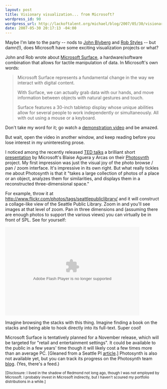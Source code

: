 ```yaml
--- 
layout: post
title: Visionary visualization... from Microsoft?
wordpress_id: 90
wordpress_url: http://lackoftalent.org/michael/blog/2007/05/30/visionary-visualization-from-microsoft/
date: 2007-05-30 20:17:13 -04:00
---
```

Maybe I'm late to the party -- nods to <a href="http://www.blyberg.net/2007/05/30/yes-to-all-yes-to-all/" target="_blank">John Blyberg</a> and <a href="http://www.dynamicorange.com/blog/archives/interaction-design/microsoft_in_on.html" target="_blank">Rob Styles</a> -- but damn(!), does Microsoft have some exciting visualization projects or what?

John and Rob wrote about <a href="http://www.microsoft.com/surface/" target="_blank">Microsoft Surface</a>, a hardware/software combination that allows for tactile manipulation of data.  In Microsoft's own words:
<blockquote>
Microsoft Surface represents a fundamental change in the way we interact with digital content.

With Surface, we can actually grab data with our hands, and move information between objects with natural gestures and touch.

Surface features a 30-inch tabletop display whose unique abilities allow for several people to work independently or simultaneously. All with out using a mouse or a keyboard.
</blockquote>Don't take my word for it; go watch a <a target="_blank" href="http://zdnet.com.com/1606-2_2-6186146.html?tag=nl.e589">demonstration video</a> and be amazed.  

But wait, open the video in another window, and keep reading before you lose interest in my uninteresting prose.

I noticed among the recently released <a href="http://www.ted.com/talks" target="_blank">TED talks</a> a brilliant short <a href="http://www.ted.com/index.php/talks/view/id/129" target="_blank">presentation</a> by Microsoft's Blaise Aguera y Arcas on their <a href="http://labs.live.com/photosynth/" target="_blank">Photosynth</a> project.  My first impression was just the visual joy of the photo browse / pan / zoom interface.  It's impressive in its own right.  But what really tickles me about Photosynth is that it "takes a large collection of photos of a place or an object, analyzes them for similarities, and displays them in a reconstructed three-dimensional space."  

For example, throw it at http://www.flickr.com/photos/tags/seattlepubliclibrary/ and it will construct a collage-like view of the Seattle Public Library.  Zoom in and you'll see images at that level of zoom.  Pan in three dimensions and (assuming there are enough photos to support the various views) you can virtually be in front of SPL.  See for yourself:

<!--cut and paste--><object classid="clsid:d27cdb6e-ae6d-11cf-96b8-444553540000" codebase="http://download.macromedia.com/pub/shockwave/cabs/flash/swflash.cab#version=8,0,0,0" width="432" height="285" id="VE_Player" align="middle"><param name="movie" value="http://static.videoegg.com/ted/flash/loader.swf"></param><param NAME="FlashVars" VALUE="bgColor=FFFFFF&file=http://static.videoegg.com/ted/movies/BLAISEAGUERAYARCAS-2007_high.flv&autoPlay=false&fullscreenURL=http://static.videoegg.com/ted/flash/fullscreen.html&forcePlay=false&logo=&allowFullscreen=true"></param><param name="quality" value="high"></param><param name="allowScriptAccess" value="always"></param><param name="bgcolor" value="#FFFFFF"></param><param name="scale" value="noscale"></param><param name="wmode" value="window"><embed src="http://static.videoegg.com/ted/flash/loader.swf" FlashVars="bgColor=FFFFFF&file=http://static.videoegg.com/ted/movies/BLAISEAGUERAYARCAS-2007_high.flv&autoPlay=false&fullscreenURL=http://static.videoegg.com/ted/flash/fullscreen.html&forcePlay=false&logo=&allowFullscreen=true" quality="high" allowScriptAccess="always" bgcolor="#FFFFFF" scale="noscale" wmode="window" width="432" height="285" name="VE_Player" align="middle" type="application/x-shockwave-flash" pluginspage="http://www.macromedia.com/go/getflashplayer"></embed></param></object>

Imagine browsing the stacks with this thing.  Imagine finding a book on the stacks and being able to hook directly into its full-text.  Super cool!

Microsoft Surface is tentatively planned for a November release, which will be targeted for "retail and entertainment settings".  It could be available to the public in a few years' time though it will likely cost a few times more than an average PC. [Gleaned from a Seattle PI <a href="http://seattlepi.nwsource.com/business/317737_msftdevice30.html" target="_blank">article</a>.]  Photosynth is also not available yet, but you can track its progress on the Photosynth team <a href="http://labs.live.com/photosynth/blogs/" target="_blank">blog</a>.  (Yes, there's a feed.)

<small>[Disclosure: I lived in the shadow of Redmond not long ago, though I was not employed by Microsoft.  I probably invest in Microsoft indirectly, but I haven't scoured my portfolio distributions in a while.]</small>
